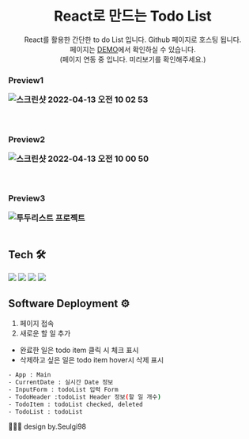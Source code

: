 <p align="center">
  <h1 align="center"> React로 만드는 Todo List </h1>
<p align="center">
React를 활용한 간단한 to do List 입니다. Github 페이지로 호스팅 됩니다.
<br/>페이지는 <a href="https://seulgi98.github.io/react-todolist/">DEMO</a>에서 확인하실 수 있습니다.
<br/> (페이지 연동 중 입니다. 미리보기를 확인해주세요.)
<br/>
<h3>Preview1
  
![스크린샷 2022-04-13 오전 10 02 53](https://user-images.githubusercontent.com/68500858/163078672-cc88f32c-d03c-4dce-8ecf-6d82dd611a82.png)
  
<br/>
<h3>Preview2
  
![스크린샷 2022-04-13 오전 10 00 50](https://user-images.githubusercontent.com/68500858/163078523-fc2bf136-f794-4ce1-945b-fa1901da5737.png)

<br/>
<h3>Preview3
  
![투두리스트 프로젝트](https://user-images.githubusercontent.com/68500858/166197361-19b79960-b5fa-402f-ab55-950173202d43.gif)  
<br/>
  
## Tech 🛠
<img src="https://img.shields.io/badge/React-61DAFB?style=flat-square&logo=react&logoColor=white"/> <img src="https://img.shields.io/badge/JavaScript-F7DF1E?style=flat-square&logo=JavaScript&logoColor=white"/>
<img src="https://img.shields.io/badge/HTML-E34F26?style=flat-square&logo=HTML5&logoColor=white"/>
<img src="https://img.shields.io/badge/CSS-1572B6?style=flat-square&logo=CSS3&logoColor=white"/>

## Software Deployment ⚙️
1. 페이지 접속
2. 새로운 할 일 추가
- 완료한 일은 todo item 클릭 시 체크 표시
- 삭제하고 싶은 일은 todo item hover시 삭제 표시
  
```sh
- App : Main
- CurrentDate : 실시간 Date 정보
- InputForm : todoList 입력 Form
- TodoHeader :todoList Header 정보(할 일 개수)
- TodoItem : todoList checked, deleted 
- TodoList : todoList
```
 
  
👩🏻‍💻 design by.Seulgi98
